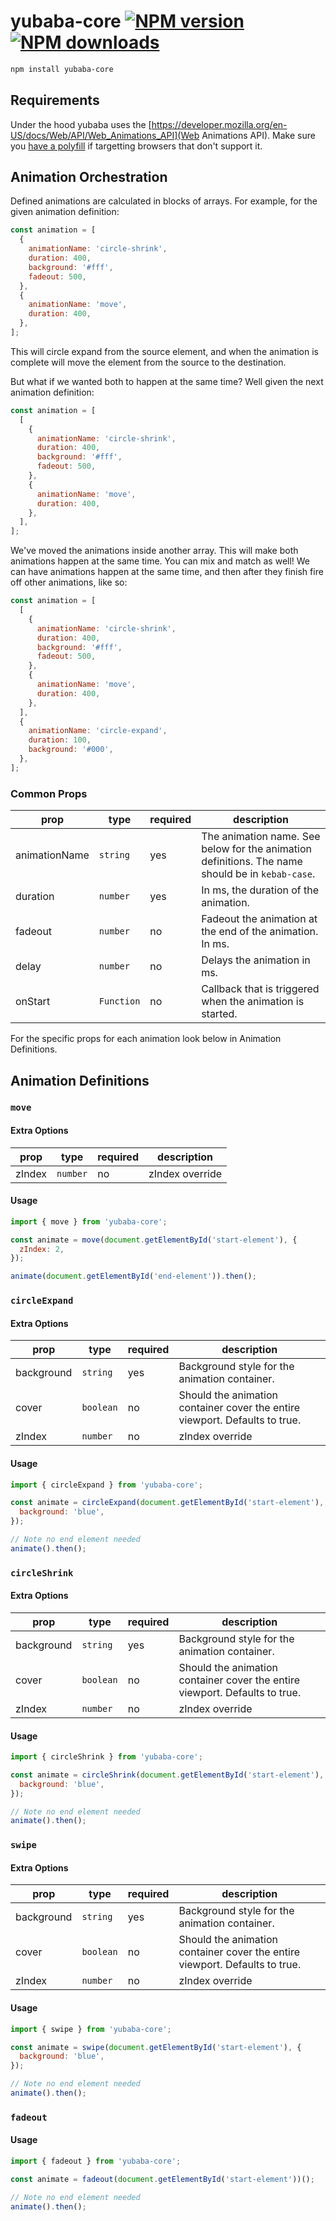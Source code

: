 # yubaba-core [![NPM version](http://img.shields.io/npm/v/yubaba-core.svg?style=flat-square)](https://www.npmjs.com/package/yubaba-core) [![NPM downloads](http://img.shields.io/npm/dm/yubaba-core.svg?style=flat-square)](https://www.npmjs.com/package/yubaba-core)

```sh
npm install yubaba-core
```

## Requirements

Under the hood yubaba uses the [https://developer.mozilla.org/en-US/docs/Web/API/Web_Animations_API](Web Animations API). Make sure you [have a polyfill](https://github.com/web-animations/web-animations-js) if targetting browsers that don't support it.

## Animation Orchestration

Defined animations are calculated in blocks of arrays. For example, for the given animation definition:

```javascript
const animation = [
  {
    animationName: 'circle-shrink',
    duration: 400,
    background: '#fff',
    fadeout: 500,
  },
  {
    animationName: 'move',
    duration: 400,
  },
];
```

This will circle expand from the source element, and when the animation is complete will move the element from the source to the destination.

But what if we wanted both to happen at the same time? Well given the next animation definition:

```javascript
const animation = [
  [
    {
      animationName: 'circle-shrink',
      duration: 400,
      background: '#fff',
      fadeout: 500,
    },
    {
      animationName: 'move',
      duration: 400,
    },
  ],
];
```

We've moved the animations inside another array. This will make both animations happen at the same time. You can mix and match as well! We can have animations happen at the same time, and then after they finish fire off other animations, like so:

```javascript
const animation = [
  [
    {
      animationName: 'circle-shrink',
      duration: 400,
      background: '#fff',
      fadeout: 500,
    },
    {
      animationName: 'move',
      duration: 400,
    },
  ],
  {
    animationName: 'circle-expand',
    duration: 100,
    background: '#000',
  },
];
```

### Common Props

| prop | type | required | description |
|-|-|-|-|
| animationName | `string` | yes | The animation name. See below for the animation definitions. The name should be in `kebab-case`. |
| duration | `number` | yes | In ms, the duration of the animation. |
| fadeout | `number` | no | Fadeout the animation at the end of the animation. In ms. |
| delay | `number` | no | Delays the animation in ms. |
| onStart | `Function` | no | Callback that is triggered when the animation is started. |

For the specific props for each animation look below in Animation Definitions.

## Animation Definitions

### `move`

#### Extra Options

| prop | type | required | description |
|-|-|-|-|
| zIndex | `number` | no | zIndex override |

#### Usage

```javascript
import { move } from 'yubaba-core';

const animate = move(document.getElementById('start-element'), {
  zIndex: 2,
});

animate(document.getElementById('end-element')).then();
```

### `circleExpand`

#### Extra Options

| prop | type | required | description |
|-|-|-|-|
| background | `string` | yes | Background style for the animation container. |
| cover | `boolean` | no | Should the animation container cover the entire viewport. Defaults to true. |
| zIndex | `number` | no | zIndex override |

#### Usage

```javascript
import { circleExpand } from 'yubaba-core';

const animate = circleExpand(document.getElementById('start-element'), {
  background: 'blue',
});

// Note no end element needed
animate().then();
```

### `circleShrink`

#### Extra Options

| prop | type | required | description |
|-|-|-|-|
| background | `string` | yes | Background style for the animation container. |
| cover | `boolean` | no | Should the animation container cover the entire viewport. Defaults to true. |
| zIndex | `number` | no | zIndex override |

#### Usage

```javascript
import { circleShrink } from 'yubaba-core';

const animate = circleShrink(document.getElementById('start-element'), {
  background: 'blue',
});

// Note no end element needed
animate().then();
```

### `swipe`

#### Extra Options

| prop | type | required | description |
|-|-|-|-|
| background | `string` | yes | Background style for the animation container. |
| cover | `boolean` | no | Should the animation container cover the entire viewport. Defaults to true. |
| zIndex | `number` | no | zIndex override |

#### Usage

```javascript
import { swipe } from 'yubaba-core';

const animate = swipe(document.getElementById('start-element'), {
  background: 'blue',
});

// Note no end element needed
animate().then();
```

### `fadeout`

#### Usage

```javascript
import { fadeout } from 'yubaba-core';

const animate = fadeout(document.getElementById('start-element'))();

// Note no end element needed
animate().then();
```
